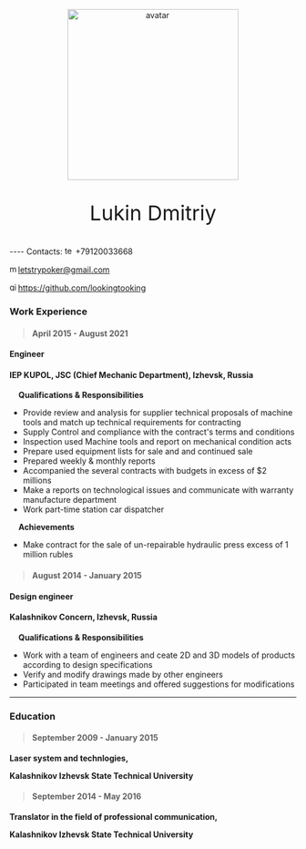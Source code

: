 <p class="avatar">
    <img src="https://i.ibb.co/pbxt4MQ/1593-oooo-plus.png" alt="avatar" width="300" height="300">
</p>
<style>
 .avatar {
    text-align: center;
	}
</style>
<p style="text-align: center; font-size: 36px"> Lukin Dmitriy </p>
----
Contacts:

<img src="https://i.ibb.co/CB5z1jt/telephone-button.png" alt="telephone-logo" width="15" height="15">
+79120033668

<img src="https://i.ibb.co/xJvD7bs/mail.png" alt="mail-logo" width="15" height="15">letstrypoker@gmail.com

<img src="https://i.ibb.co/Js1dRC7/github-logo.png" alt="github-logo" width="15" height="15">https://github.com/lookingtooking


### Work Experience

> #### April 2015 - August 2021

#### Engineer
#### IEP KUPOL, JSC (Chief Mechanic Department), Izhevsk, Russia

&nbsp;&nbsp;&nbsp;&nbsp;**Qualifications & Responsibilities**

- Provide review and analysis for supplier technical proposals of machine tools and match up technical requirements for contracting
- Supply Control and compliance with the contract's terms and conditions
- Inspection used Machine tools and report on mechanical condition acts
- Prepare used equipment lists for sale and and continued sale
- Prepared weekly & monthly reports
- Accompanied the several contracts with budgets in excess of $2 millions
- Make a reports on technological issues and communicate with warranty manufacture department
- Work part-time station car dispatcher


&nbsp;&nbsp;&nbsp;&nbsp;**Achievements**

- Make contract for the sale of un-repairable hydraulic press excess of 1 million rubles


> #### August 2014 - January 2015

#### Design engineer
#### Kalashnikov Concern, Izhevsk, Russia
&nbsp;&nbsp;&nbsp;&nbsp;**Qualifications & Responsibilities**

- Work with a team of engineers and ceate 2D and 3D models of products according to design specifications
- Verify and modify drawings made by other engineers
- Participated in team meetings and offered suggestions for modifications
----
### Education

> #### September 2009 - January 2015

**Laser system and technlogies,**

**Kalashnikov Izhevsk State Technical University**

> #### September 2014 - May 2016

 
**Translator in the field of professional communication,**

**Kalashnikov Izhevsk State Technical University**





